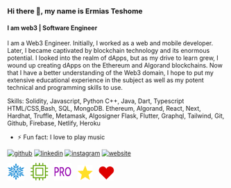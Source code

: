 ### Hi there 👋, my name is Ermias Teshome
#### I am web3 | Software Engineer
I am a Web3 Engineer. Initially, I worked as a web and mobile developer. Later, I became captivated by blockchain technology and its enormous potential. I looked into the realm of dApps, but as my drive to learn grew, I wound up creating dApps on the Ethereum and Algorand blockchains. Now that I have a better understanding of the Web3 domain, I hope to put my extensive educational experience in the subject as well as my potent technical and programming skills to use.

Skills: Solidity, Javascript, Python C++, Java, Dart, Typescript  HTML/CSS,Bash, SQL, MongoDB. Ethereum, Algorand, React, Next, Hardhat, Truffle, Metamask, Algosigner Flask, Flutter, Graphql, Tailwind, Git, Github, Firebase, Netlify, Heroku

- ⚡ Fun fact: I love to play music 


[<img src='https://cdn.jsdelivr.net/npm/simple-icons@3.0.1/icons/github.svg' alt='github' height='40'>](https://github.com/jeremy-tesh)  [<img src='https://cdn.jsdelivr.net/npm/simple-icons@3.0.1/icons/linkedin.svg' alt='linkedin' height='40'>](https://www.linkedin.com/in/ermias-teshome-567398197/)  [<img src='https://cdn.jsdelivr.net/npm/simple-icons@3.0.1/icons/instagram.svg' alt='instagram' height='40'>](https://www.instagram.com/jeremytesh/)  [<img src='https://cdn.jsdelivr.net/npm/simple-icons@3.0.1/icons/icloud.svg' alt='website' height='40'>](https://sites.google.com/view/ermias-teshome/)  

<a href='https://archiveprogram.github.com/'><img src='https://raw.githubusercontent.com/acervenky/animated-github-badges/master/assets/acbadge.gif' width='40' height='40'></a> <a href='https://docs.github.com/en/developers'><img src='https://raw.githubusercontent.com/acervenky/animated-github-badges/master/assets/devbadge.gif' width='40' height='40'></a> <a href='https://github.com/pricing'><img src='https://raw.githubusercontent.com/acervenky/animated-github-badges/master/assets/pro.gif' width='40' height='40'></a> <a href='https://stars.github.com/'><img src='https://raw.githubusercontent.com/acervenky/animated-github-badges/master/assets/starbadge.gif' width='35' height='35'></a> <a href='https://docs.github.com/en/github/supporting-the-open-source-community-with-github-sponsors'><img src='https://raw.githubusercontent.com/acervenky/animated-github-badges/master/assets/sponsorbadge.gif' width='35' height='35'></a> 


